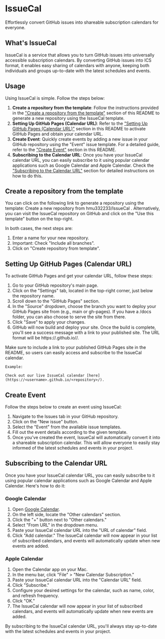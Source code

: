 # IssueCal

Effortlessly convert GitHub issues into shareable subscription calendars for everyone.

## What's IssueCal

IssueCal is a service that allows you to turn GitHub issues into universally accessible subscription calendars. By converting GitHub issues into ICS format, it enables easy sharing of calendars with anyone, keeping both individuals and groups up-to-date with the latest schedules and events.

## Usage

Using IssueCal is simple. Follow the steps below:

1. **Create a repository from the template**: Follow the instructions provided in the ["Create a repository from the template"](#create-a-repository-from-the-template) section of this README to generate a new repository using the IssueCal template.
2. **Setting Up GitHub Pages (Calendar URL)**: Refer to the ["Setting Up GitHub Pages (Calendar URL)"](#setting-up-github-pages-calendar-url) section in this README to activate GitHub Pages and obtain your calendar URL.
3. **Create Event**: Quickly create events by adding a new issue in your GitHub repository using the "Event" issue template. For a detailed guide, refer to the ["Create Event"](#setting-up-github-pages-calendar-url) section in this README.
4. **Subscribing to the Calendar URL**: Once you have your IssueCal calendar URL, you can easily subscribe to it using popular calendar applications such as Google Calendar and Apple Calendar. Check the ["Subscribing to the Calendar URL"](#setting-up-github-pages-calendar-url) section for detailed instructions on how to do this.

## Create a repository from the template
You can click on the following link to generate a repository using the template: Create a new repository from hmu332233/IssueCal
. Alternatively, you can visit the IssueCal repository on GitHub and click on the "Use this template" button on the top-right.

In both cases, the next steps are:

1. Enter a name for your new repository.
2. Important: Check "Include all branches".
3. Click on "Create repository from template".


## Setting Up GitHub Pages (Calendar URL)
To activate GitHub Pages and get your calendar URL, follow these steps:

1. Go to your GitHub repository's main page.
2. Click on the "Settings" tab, located in the top-right corner, just below the repository name.
3. Scroll down to the "GitHub Pages" section.
4. In the "Source" dropdown, choose the branch you want to deploy your GitHub Pages site from (e.g., main or gh-pages). If you have a /docs folder, you can also choose to serve the site from there.
5. Click "Save" to apply your changes.
6. GitHub will now build and deploy your site. Once the build is complete, you'll see a success message with a link to your published site. The URL format will be https://<username>.github.io/<repository>/.

Make sure to include a link to your published GitHub Pages site in the README, so users can easily access and subscribe to the IssueCal calendar.

```
Example:

Check out our live IssueCal calendar [here](https://<username>.github.io/<repository>/).
```

## Create Event

Follow the steps below to create an event using IssueCal:

1. Navigate to the Issues tab in your GitHub repository.
2. Click on the "New issue" button.
3. Select the "Event" from the available issue templates.
4. Fill out the event details according to the given template.
5. Once you've created the event, IssueCal will automatically convert it into a shareable subscription calendar. This will allow everyone to easily stay informed of the latest schedules and events in your project.


## Subscribing to the Calendar URL
Once you have your IssueCal calendar URL, you can easily subscribe to it using popular calendar applications such as Google Calendar and Apple Calendar. Here's how to do it:

### Google Calendar
1. Open [Google Calendar](https://calendar.google.com/).
2. On the left side, locate the "Other calendars" section.
3. Click the "+" button next to "Other calendars."
4. Select "From URL" in the dropdown menu.
5. Paste your IssueCal calendar URL into the "URL of calendar" field.
6. Click "Add calendar."
The IssueCal calendar will now appear in your list of subscribed calendars, and events will automatically update when new events are added.

### Apple Calendar
1. Open the Calendar app on your Mac.
2. In the menu bar, click "File" > "New Calendar Subscription."
3. Paste your IssueCal calendar URL into the "Calendar URL" field.
4. Click "Subscribe."
5. Configure your desired settings for the calendar, such as name, color, and refresh frequency.
6. Click "OK."
7. The IssueCal calendar will now appear in your list of subscribed calendars, and events will automatically update when new events are added.

By subscribing to the IssueCal calendar URL, you'll always stay up-to-date with the latest schedules and events in your project.
